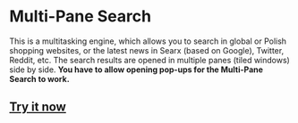 Multi-Pane Search
=================

This is a multitasking engine, which allows you to search in global or Polish shopping websites, or the latest news in Searx (based on Google), Twitter, Reddit, etc. The search results are opened in multiple panes (tiled windows) side by side. **You have to allow opening pop-ups for the Multi-Pane Search to work.**

## [Try it now](https://niutech.github.io/multi-pane-search)
